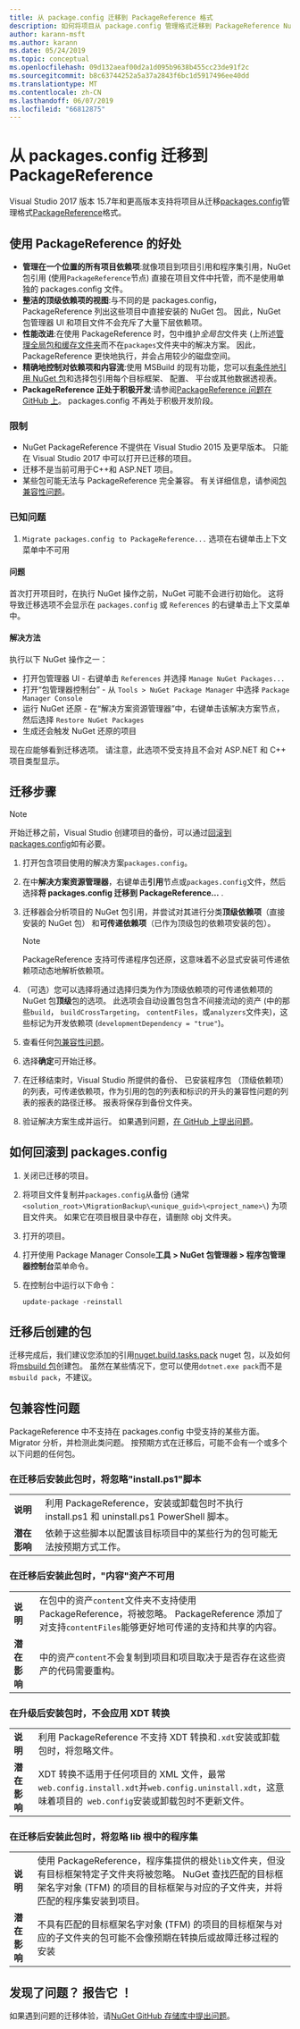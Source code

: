```yaml
---
title: 从 package.config 迁移到 PackageReference 格式
description: 如何将项目从 package.config 管理格式迁移到 PackageReference NuGet 4.0 + 和 VS2017 和.NET Core 2.0 所支持的详细信息
author: karann-msft
ms.author: karann
ms.date: 05/24/2019
ms.topic: conceptual
ms.openlocfilehash: 09d132aeaf00d2a1d095b9638b455cc23de91f2c
ms.sourcegitcommit: b8c63744252a5a37a2843f6bc1d5917496ee40dd
ms.translationtype: MT
ms.contentlocale: zh-CN
ms.lasthandoff: 06/07/2019
ms.locfileid: "66812875"
---
```

# <a name="migrate-from-packagesconfig-to-packagereference"></a>从 packages.config 迁移到 PackageReference

Visual Studio 2017 版本 15.7年和更高版本支持将项目从迁移[packages.config](./packages-config.md)管理格式[PackageReference](../consume-packages/Package-References-in-Project-Files.md)格式。

## <a name="benefits-of-using-packagereference"></a>使用 PackageReference 的好处

* **管理在一个位置的所有项目依赖项**:就像项目到项目引用和程序集引用，NuGet 包引用 (使用`PackageReference`节点) 直接在项目文件中托管，而不是使用单独的 packages.config 文件。
* **整洁的顶级依赖项的视图**:与不同的是 packages.config，PackageReference 列出这些项目中直接安装的 NuGet 包。 因此，NuGet 包管理器 UI 和项目文件不会充斥了大量下层依赖项。
* **性能改进**:在使用 PackageReference 时，包中维护*全局包*文件夹 (上所述[管理全局包和缓存文件夹](../consume-packages/managing-the-global-packages-and-cache-folders.md)而不在`packages`文件夹中的解决方案。 因此，PackageReference 更快地执行，并会占用较少的磁盘空间。
* **精确地控制对依赖项和内容流**:使用 MSBuild 的现有功能，您可以[有条件地引用 NuGet 包](../consume-packages/Package-References-in-Project-Files.md#adding-a-packagereference-condition)和选择包引用每个目标框架、 配置、 平台或其他数据透视表。
* **PackageReference 正处于积极开发**:请参阅[PackageReference 问题在 GitHub 上](https://aka.ms/nuget-pr-improvements)。 packages.config 不再处于积极开发阶段。

### <a name="limitations"></a>限制

* NuGet PackageReference 不提供在 Visual Studio 2015 及更早版本。 只能在 Visual Studio 2017 中可以打开已迁移的项目。
* 迁移不是当前可用于C++和 ASP.NET 项目。
* 某些包可能无法与 PackageReference 完全兼容。 有关详细信息，请参阅[包兼容性问题](#package-compatibility-issues)。

### <a name="known-issues"></a>已知问题

1. `Migrate packages.config to PackageReference...` 选项在右键单击上下文菜单中不可用 

#### <a name="issue"></a>问题 
 
首次打开项目时，在执行 NuGet 操作之前，NuGet 可能不会进行初始化。 这将导致迁移选项不会显示在 `packages.config` 或 `References` 的右键单击上下文菜单中。 

#### <a name="workaround"></a>解决方法 

执行以下 NuGet 操作之一： 
* 打开包管理器 UI - 右键单击 `References` 并选择 `Manage NuGet Packages...` 
* 打开“包管理器控制台” - 从 `Tools > NuGet Package Manager` 中选择 `Package Manager Console` 
* 运行 NuGet 还原 - 在“解决方案资源管理器”中，右键单击该解决方案节点，然后选择 `Restore NuGet Packages` 
* 生成还会触发 NuGet 还原的项目 

现在应能够看到迁移选项。 请注意，此选项不受支持且不会对 ASP.NET 和 C++ 项目类型显示。 

## <a name="migration-steps"></a>迁移步骤

> [!Note]
> 开始迁移之前，Visual Studio 创建项目的备份，可以通过[回滚到 packages.config](#how-to-roll-back-to-packagesconfig)如有必要。

1. 打开包含项目使用的解决方案`packages.config`。

1. 在中**解决方案资源管理器**，右键单击**引用**节点或`packages.config`文件，然后选择**将 packages.config 迁移到 PackageReference...** .

1. 迁移器会分析项目的 NuGet 包引用，并尝试对其进行分类**顶级依赖项**（直接安装的 NuGet 包） 和**可传递依赖项**（已作为顶级包的依赖项安装的包）。

   > [!Note]
   > PackageReference 支持可传递程序包还原，这意味着不必显式安装可传递依赖项动态地解析依赖项。

1. （可选）您可以选择将通过选择归类为作为顶级依赖项的可传递依赖项的 NuGet 包**顶级**包的选项。 此选项会自动设置包包含不间接流动的资产 (中的那些`build`， `buildCrossTargeting`， `contentFiles`，或`analyzers`文件夹)，这些标记为开发依赖项 (`developmentDependency = "true"`)。

1. 查看任何[包兼容性问题](#package-compatibility-issues)。

1. 选择**确定**可开始迁移。

1. 在迁移结束时，Visual Studio 所提供的备份、 已安装程序包 （顶级依赖项） 的列表，可传递依赖项，作为引用的包的列表和标识的开头的兼容性问题的列表的报表的路径迁移。 报表将保存到备份文件夹。

1. 验证解决方案生成并运行。 如果遇到问题，[在 GitHub 上提出问题](https://github.com/NuGet/Home/issues/)。

## <a name="how-to-roll-back-to-packagesconfig"></a>如何回滚到 packages.config

1. 关闭已迁移的项目。

1. 将项目文件复制并`packages.config`从备份 (通常`<solution_root>\MigrationBackup\<unique_guid>\<project_name>\`) 为项目文件夹。 如果它在项目根目录中存在，请删除 obj 文件夹。

1. 打开的项目。

1. 打开使用 Package Manager Console**工具 > NuGet 包管理器 > 程序包管理器控制台**菜单命令。

1. 在控制台中运行以下命令：

   ```ps
   update-package -reinstall
   ```

## <a name="create-a-package-after-migration"></a>迁移后创建的包

迁移完成后，我们建议您添加的引用[nuget.build.tasks.pack](https://www.nuget.org/packages/nuget.build.tasks.pack) nuget 包，以及如何将[msbuild 包](../reference/msbuild-targets.md#pack-target)创建包。 虽然在某些情况下，您可以使用`dotnet.exe pack`而不是`msbuild pack`，不建议。

## <a name="package-compatibility-issues"></a>包兼容性问题

PackageReference 中不支持在 packages.config 中受支持的某些方面。 Migrator 分析，并检测此类问题。 按预期方式在迁移后，可能不会有一个或多个以下问题的任何包。

### <a name="installps1-scripts-are-ignored-when-the-package-is-installed-after-the-migration"></a>在迁移后安装此包时，将忽略"install.ps1"脚本

| | |
| --- | --- |
| **说明** | 利用 PackageReference，安装或卸载包时不执行 install.ps1 和 uninstall.ps1 PowerShell 脚本。 |
| **潜在影响** | 依赖于这些脚本以配置该目标项目中的某些行为的包可能无法按预期方式工作。 |

### <a name="content-assets-are-not-available-when-the-package-is-installed-after-the-migration"></a>在迁移后安装此包时，"内容"资产不可用

| | |
| --- | --- |
| **说明** | 在包中的资产`content`文件夹不支持使用 PackageReference，将被忽略。 PackageReference 添加了对支持`contentFiles`能够更好地可传递的支持和共享的内容。  |
| **潜在影响** | 中的资产`content`不会复制到项目和项目取决于是否存在这些资产的代码需要重构。  |

### <a name="xdt-transforms-are-not-applied-when-the-package-is-installed-after-the-upgrade"></a>在升级后安装包时，不会应用 XDT 转换

| | |
| --- | --- |
| **说明** | 利用 PackageReference 不支持 XDT 转换和`.xdt`安装或卸载包时，将忽略文件。   |
| **潜在影响** | XDT 转换不适用于任何项目的 XML 文件，最常`web.config.install.xdt`并`web.config.uninstall.xdt`，这意味着项目的` web.config`安装或卸载包时不更新文件。 |

### <a name="assemblies-in-the-lib-root-are-ignored-when-the-package-is-installed-after-the-migration"></a>在迁移后安装此包时，将忽略 lib 根中的程序集

| | |
| --- | --- |
| **说明** | 使用 PackageReference，程序集提供的根处`lib`文件夹，但没有目标框架特定子文件夹将被忽略。 NuGet 查找匹配的目标框架名字对象 (TFM) 的项目的目标框架与对应的子文件夹，并将匹配的程序集安装到项目。 |
| **潜在影响** | 不具有匹配的目标框架名字对象 (TFM) 的项目的目标框架与对应的子文件夹的包可能不会像预期在转换后或故障迁移过程的安装 |

## <a name="found-an-issue-report-it"></a>发现了问题？ 报告它 ！

如果遇到问题的迁移体验，请[NuGet GitHub 存储库中提出问题](https://github.com/NuGet/Home/issues/)。

